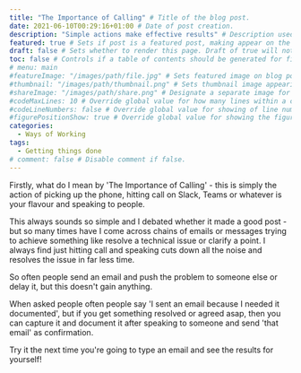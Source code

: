```yaml
---
title: "The Importance of Calling" # Title of the blog post.
date: 2021-06-10T00:29:16+01:00 # Date of post creation.
description: "Simple actions make effective results" # Description used for search engine.
featured: true # Sets if post is a featured post, making appear on the home page side bar.
draft: false # Sets whether to render this page. Draft of true will not be rendered.
toc: false # Controls if a table of contents should be generated for first-level links automatically.
# menu: main
#featureImage: "/images/path/file.jpg" # Sets featured image on blog post.
#thumbnail: "/images/path/thumbnail.png" # Sets thumbnail image appearing inside card on homepage.
#shareImage: "/images/path/share.png" # Designate a separate image for social media sharing.
#codeMaxLines: 10 # Override global value for how many lines within a code block before auto-collapsing.
#codeLineNumbers: false # Override global value for showing of line numbers within code block.
#figurePositionShow: true # Override global value for showing the figure label.
categories:
  - Ways of Working
tags:
  - Getting things done
# comment: false # Disable comment if false.
---
```

Firstly, what do I mean by 'The Importance of Calling' - this is simply the action of picking up the phone, hitting call on Slack, Teams or whatever is your flavour and speaking to people. 

This always sounds so simple and I debated whether it made a good post - but so many times have I come across chains of emails or messages trying to achieve something like resolve a technical issue or clarify a point. I always find just hitting call and speaking cuts down all the noise and resolves the issue in far less time.

So often people send an email and push the problem to someone else or delay it, but this doesn't gain anything.

When asked people often people say 'I sent an email because I needed it documented', but if you get something resolved or agreed asap, then you can capture it and document it after speaking to someone and send 'that email' as confirmation.

Try it the next time you're going to type an email and see the results for yourself!
